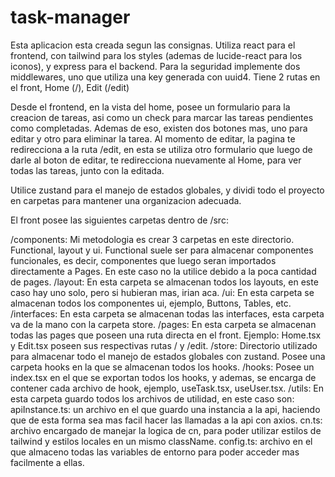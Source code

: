 # task-manager

Esta aplicacion esta creada segun las consignas. Utiliza react para el frontend, con tailwind para los styles (ademas de lucide-react para los iconos), y express para el backend. Para la seguridad implemente dos middlewares, uno que utiliza una key generada con uuid4. Tiene 2 rutas en el front, Home (/), Edit (/edit)

Desde el frontend, en la vista del home, posee un formulario para la creacion de tareas, asi como un check para marcar las tareas pendientes como completadas. Ademas de eso, existen dos botones mas, uno para editar y otro para eliminar la tarea. Al momento de editar, la pagina te redirecciona a la ruta /edit, en esta se utiliza otro formulario que luego de darle al boton de editar, te redirecciona nuevamente al Home, para ver todas las tareas, junto con la editada. 

Utilice zustand para el manejo de estados globales, y dividi todo el proyecto en carpetas para mantener una organizacion adecuada.

El front posee las siguientes carpetas dentro de /src:

/components: Mi metodologia es crear 3 carpetas en este directorio. Functional, layout y ui. Functional suele ser para almacenar componentes funcionales, es decir, componentes que luego seran importados directamente a Pages. En este caso no la utilice debido a la poca cantidad de pages.
  /layout: En esta carpeta se almacenan todos los layouts, en este caso hay uno solo, pero si hubieran mas, irian aca.
  /ui: En esta carpeta se almacenan todos los componentes ui, ejemplo, Buttons, Tables, etc.
/interfaces: En esta carpeta se almacenan todas las interfaces, esta carpeta va de la mano con la carpeta store.
/pages: En esta carpeta se almacenan todas las pages que poseen una ruta directa en el front. Ejemplo: Home.tsx y Edit.tsx poseen sus respectivas rutas / y /edit.
/store: Directorio utilizado para almacenar todo el manejo de estados globales con zustand. Posee una carpeta hooks en la que se almacenan todos los hooks.
  /hooks: Posee un index.tsx en el que se exportan todos los hooks, y ademas, se encarga de contener cada archivo de hook, ejemplo, useTask.tsx, useUser.tsx.
/utils: En esta carpeta guardo todos los archivos de utilidad, en este caso son:
  apiInstance.ts: un archivo en el que guardo una instancia a la api, haciendo que de esta forma sea mas facil hacer las llamadas a la api con axios.
  cn.ts: archivo encargado de manejar la logica de cn, para poder utilizar estilos de tailwind y estilos locales en un mismo className.
  config.ts: archivo en el que almaceno todas las variables de entorno para poder acceder mas facilmente a ellas.

